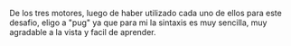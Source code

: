 De los tres motores, luego de haber utilizado cada uno de ellos para este desafio, eligo a "pug" ya que para mi la sintaxis es muy sencilla, muy agradable a la vista y facil de aprender.